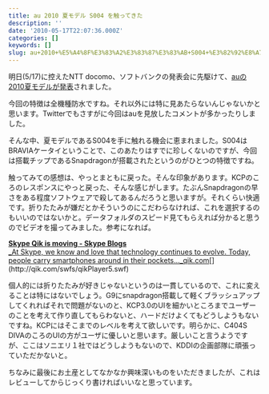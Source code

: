 ```yaml
---
title: au 2010 夏モデル S004 を触ってきた
description: ''
date: '2010-05-17T22:07:36.000Z'
categories: []
keywords: []
slug: au+2010+%E5%A4%8F%E3%83%A2%E3%83%87%E3%83%AB+S004+%E3%82%92%E8%A7%A6%E3%81%A3%E3%81%A6%E3%81%8D%E3%81%9F
---
```

明日(5/17)に控えたNTT docomo、ソフトバンクの発表会に先駆けて、[auの2010夏モデルが発表](http://www.kddi.com/corporate/news_release/2010/0517/index.html)されました。

今回の特徴は全機種防水ですね。それ以外には特に見あたらないんじゃないかと思います。Twitterでもさすがに今回はauを見放したコメントが多かったりしました。

そんな中、夏モデルであるS004を手に触れる機会に恵まれました。S004はBRAVIAケータイということで、このあたりはすでに珍しくないのですが、今回は搭載チップであるSnapdragonが搭載されたというのがひとつの特徴ですね。

触ってみての感想は、やっとまともに戻った。そんな印象があります。KCPのころのレスポンスにやっと戻った、そんな感じがします。たぶんSnapdragonの早さをある程度ソフトウェアで殺してあるんだろうと思いますが。それくらい快適です。折りたたみが嫌だとかそういうのにこだわらなければ、これを選択するのもいいのではないかと。データフォルダのスピード見てもらえれば分かると思うのでビデオを撮ってみました。参考になれば。

[**Skype Qik is moving - Skype Blogs**  
_At Skype, we know and love that technology continues to evolve. Today, people carry smartphones around in their pockets…_qik.com](http://qik.com/swfs/qikPlayer5.swf "http://qik.com/swfs/qikPlayer5.swf")[](http://qik.com/swfs/qikPlayer5.swf)

個人的には折りたたみが好きじゃないというのは一貫しているので、これに変えることは特にはないでしょう。G9にsnapdragon搭載して軽くブラッシュアップしてくれればそれで問題がないのと、KCP3.0のUIを細かいところまでユーザーのことを考えて作り直してもらわないと、ハードだけよくてもどうしようもないですね。KCPにはそこまでのレベルを考えて欲しいです。明らかに、C404S DIVAのころのUIの方がユーザに優しいと思います。厳しいこと言うようですが、ここはソニエリ１社ではどうしようもないので、KDDIの企画部隊に頑張っていただかないと。

ちなみに最後にお土産としてなかなか興味深いものをいただきましたが、これはレビューしてからじっくり書ければいいなと思っています。